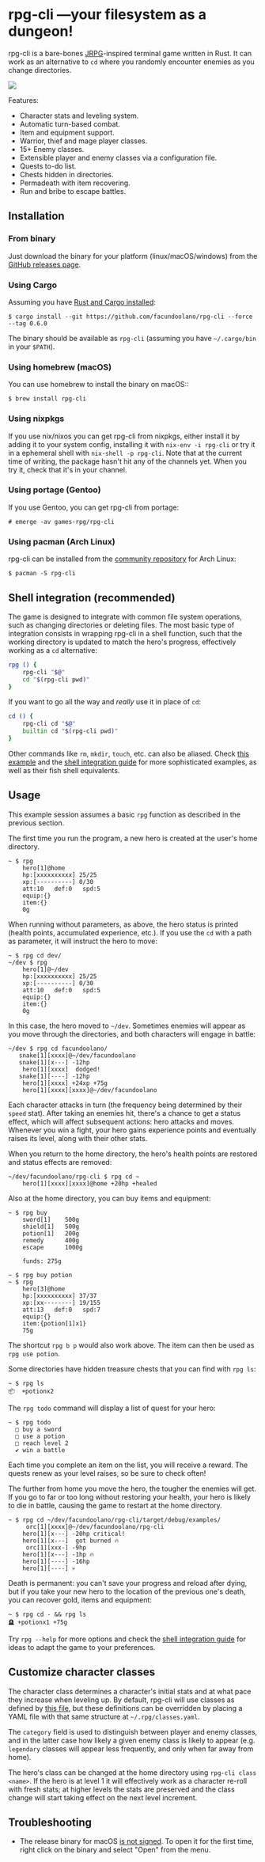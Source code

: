 # rpg-cli —your filesystem as a dungeon!

rpg-cli is a bare-bones [JRPG](https://en.wikipedia.org/wiki/JRPG)-inspired terminal game written in Rust. It can work as an alternative to `cd` where you randomly encounter enemies as you change directories.

![](rpg-cli.png)

Features:

* Character stats and leveling system.
* Automatic turn-based combat.
* Item and equipment support.
* Warrior, thief and mage player classes.
* 15+ Enemy classes.
* Extensible player and enemy classes via a configuration file.
* Quests to-do list.
* Chests hidden in directories.
* Permadeath with item recovering.
* Run and bribe to escape battles.

## Installation

### From binary

Just download the binary for your platform (linux/macOS/windows) from the [GitHub releases page](https://github.com/facundoolano/rpg-cli/releases/latest).

### Using Cargo
Assuming you have [Rust and Cargo installed](https://doc.rust-lang.org/cargo/getting-started/installation.html#install-rust-and-cargo):

    $ cargo install --git https://github.com/facundoolano/rpg-cli --force --tag 0.6.0

The binary should be available as `rpg-cli` (assuming you have `~/.cargo/bin` in your `$PATH`).

### Using homebrew (macOS)
You can use homebrew to install the binary on macOS::

    $ brew install rpg-cli

### Using nixpkgs
If you use nix/nixos you can get rpg-cli from nixpkgs, either install it by adding it to your system config, installing it with `nix-env -i rpg-cli` or try it in a ephemeral shell with `nix-shell -p rpg-cli`.
Note that at the current time of writing, the package hasn't hit any of the channels yet. When you try it, check that it's in your channel.

### Using portage (Gentoo)
If you use Gentoo, you can get rpg-cli from portage:

    # emerge -av games-rpg/rpg-cli

### Using pacman (Arch Linux)

rpg-cli can be installed from the [community repository](https://archlinux.org/packages/community/x86_64/rpg-cli/) for Arch Linux:

    $ pacman -S rpg-cli

## Shell integration (recommended)

The game is designed to integrate with common file system operations, such as changing directories or deleting files.
The most basic type of integration consists in wrapping rpg-cli in a shell function, such that the working directory is updated to match the hero's progress, effectively working as a `cd` alternative:

```sh
rpg () {
    rpg-cli "$@"
    cd "$(rpg-cli pwd)"
}
```

If you want to go all the way and *really* use it in place of `cd`:

```sh
cd () {
    rpg-cli cd "$@"
    builtin cd "$(rpg-cli pwd)"
}
```

Other commands like `rm`, `mkdir`, `touch`, etc. can also be aliased. Check [this example](shell/example.sh) and the [shell integration guide](shell/README.md) for more sophisticated examples, as well as their fish shell equivalents.

## Usage

This example session assumes a basic `rpg` function as described in the previous section.

The first time you run the program, a new hero is created at the user's home directory.

    ~ $ rpg
        hero[1]@home
        hp:[xxxxxxxxxx] 25/25
        xp:[----------] 0/30
        att:10   def:0   spd:5
        equip:{}
        item:{}
        0g

When running without parameters, as above, the hero status is printed (health points, accumulated experience, etc.). If you use the `cd` with a path as parameter, it will instruct the hero to move:

    ~ $ rpg cd dev/
    ~/dev $ rpg
        hero[1]@~/dev
        hp:[xxxxxxxxxx] 25/25
        xp:[----------] 0/30
        att:10   def:0   spd:5
        equip:{}
        item:{}
        0g

In this case, the hero moved to `~/dev`. Sometimes enemies will appear as you move through the directories,
and both characters will engage in battle:

    ~/dev $ rpg cd facundoolano/
       snake[1][xxxx]@~/dev/facundoolano
       snake[1][x---] -12hp
        hero[1][xxxx]  dodged!
       snake[1][----] -12hp
        hero[1][xxxx] +24xp +75g
        hero[1][xxxx][xxxx]@~/dev/facundoolano

Each character attacks in turn (the frequency being determined by their `speed` stat).
After taking an enemies hit, there's a chance to get a status effect, which will affect subsequent actions: hero attacks and moves.
Whenever you win a fight, your hero gains experience points and eventually raises its level, along with their other stats.

When you return to the home directory, the hero's health points are restored and status effects are removed:

    ~/dev/facundoolano/rpg-cli $ rpg cd ~
        hero[1][xxxx][xxxx]@home +20hp +healed

Also at the home directory, you can buy items and equipment:

    ~ $ rpg buy
        sword[1]    500g
        shield[1]   500g
        potion[1]   200g
        remedy      400g
        escape      1000g

        funds: 275g

    ~ $ rpg buy potion
    ~ $ rpg
        hero[3]@home
        hp:[xxxxxxxxxx] 37/37
        xp:[xx--------] 19/155
        att:13   def:0   spd:7
        equip:{}
        item:{potion[1]x1}
        75g

The shortcut `rpg b p` would also work above. The item can then be used as `rpg use potion`.

Some directories have hidden treasure chests that you can find with `rpg ls`:

    ~ $ rpg ls
    📦  +potionx2

The `rpg todo` command will display a list of quest for your hero:

    ~ $ rpg todo
      □ buy a sword
      □ use a potion
      □ reach level 2
      ✔ win a battle

Each time you complete an item on the list, you will receive a reward. The quests renew as your level raises, so be sure to check often!

The further from home you move the hero, the tougher the enemies will get. If you go to far or too long without restoring your health, your hero is likely to die in battle, causing the game to restart at the home directory.

    ~ $ rpg cd ~/dev/facundoolano/rpg-cli/target/debug/examples/
         orc[1][xxxx]@~/dev/facundoolano/rpg-cli
        hero[1][x---] -20hp critical!
        hero[1][x---]  got burned 🔥
         orc[1][xxx-] -9hp
        hero[1][x---] -1hp 🔥
        hero[1][----] -16hp
        hero[1][----] 💀

Death is permanent: you can't save your progress and reload after dying, but if you take your new hero to the location of the previous one's death,
you can recover gold, items and equipment:

    ~ $ rpg cd - && rpg ls
    🪦 +potionx1 +75g


Try `rpg --help` for more options and check the [shell integration guide](shell/README.md) for ideas to adapt the game to your preferences.

## Customize character classes

The character class determines a character's initial stats and at what pace they increase when leveling up. By default, rpg-cli will use classes as defined by [this file](src/character/classes.yaml), but these definitions can be overridden by placing a YAML file with that same structure at `~/.rpg/classes.yaml`.

The `category` field is used to distinguish between player and enemy classes, and in the latter case how likely a given enemy class is likely to appear (e.g. `legendary` classes will appear less frequently, and only when far away from home).

The hero's class can be changed at the home directory using `rpg-cli class <name>`. If the hero is at level 1 it will effectively work as a character re-roll with fresh stats; at higher levels the stats are preserved and the class change will start taking effect on the next level increment.

## Troubleshooting

* The release binary for macOS [is not signed](https://github.com/facundoolano/rpg-cli/issues/27). To open it for the first time, right click on the binary and select "Open" from the menu.
